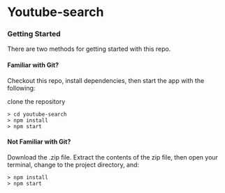 # Youtube-search

### Getting Started

There are two methods for getting started with this repo.

#### Familiar with Git?
Checkout this repo, install dependencies, then start the app with the following:

clone the repository
```
> cd youtube-search
> npm install
> npm start
```

#### Not Familiar with Git?
Download the .zip file.  Extract the contents of the zip file, then open your terminal, change to the project directory, and:

```
> npm install
> npm start
```
